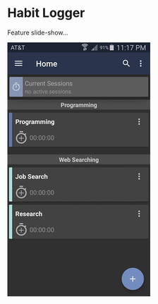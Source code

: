 # Habit Logger
Feature slide-show...
  
![Screen Capture](https://github.com/BrandonBahret/Habit_Logger/blob/master/Habit%20Logger.gif)
